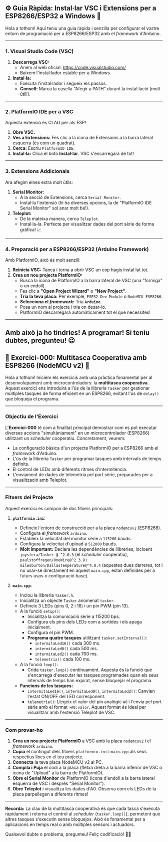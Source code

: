 **⚙️ Guia Ràpida: Instal·lar VSC i Extensions per a ESP8266/ESP32 a Windows 🚀**
---

Hola a tothom! Aquí teniu una guia ràpida i senzilla per configurar el vostre entorn de programació per a ESP8266/ESP32 amb el *framework* d'Arduino.

---
### 1. Visual Studio Code (VSC)
1.  **Descarrega VSC:**
    * Anem al web oficial: <https://code.visualstudio.com/>
    * Baixem l'instal·lador estable per a Windows.
2.  **Instal·la:**
    * Executa l'instal·lador i segueix els passos.
    * **Consell:** Marca la casella "Afegir a PATH" durant la instal·lació (molt útil!).

---
### 2. PlatformIO IDE per a VSC
Aquesta extensió és CLAU per als ESP!
1.  **Obre VSC.**
2.  **Ves a Extensions:** Fes clic a la icona de Extensions a la barra lateral esquerra (és com un quadrat).
3.  **Cerca:** Escriu `PlatformIO IDE`.
4.  **Instal·la:** Clica el botó **Instal·lar**. VSC s'encarregarà de tot!

---
### 3. Extensions Addicionals
Ara afegim eines extra molt útils:
1.  **Serial Monitor:**
    * A la secció de Extensions, cerca `Serial Monitor`.
    * Instal·la l'extensió (hi ha diverses opcions, la de "PlatformIO IDE Serial Monitor" sol anar molt bé!).
2.  **Teleplot:**
    * De la mateixa manera, cerca `Teleplot`.
    * Instal·la-la. Perfecte per visualitzar dades del port sèrie de forma gràfica! 📈

---
### 4. Preparació per a ESP8266/ESP32 (Arduino Framework)
Amb PlatformIO, això és molt senzill:
1.  **Reinicia VSC:** Tanca i torna a obrir VSC un cop hagis instal·lat tot.
2.  **Crea un nou projecte PlatformIO:**
    * Busca la icona de PlatformIO a la barra lateral de VSC (una "formiga" o un endoll).
    * Fes clic a **"Open Project Wizard"** o **"New Project"**.
    * **Tria la teva placa:** Per exemple, `ESP32 Dev Module` o `NodeMCU ESP8266`.
    * **Selecciona el *framework*:** Tria **`Arduino`**.
    * Posa un nom al projecte i tria on desar-lo.
    * PlatformIO descarregarà automàticament tot el que necessites!

---
Amb això ja ho tindries! A programar! Si teniu dubtes, pregunteu! 😉
---
**📝 Exercici-000: Multitasca Cooperativa amb ESP8266 (NodeMCU v2) 🚀**
---

Hola a tothom! Iniciem els exercicis amb una pràctica fonamental per al desenvolupament amb microcontroladors: la **multitasca cooperativa**. Aquest exercici ens introduirà a l'ús de la llibreria `Tasker` per gestionar múltiples tasques de forma eficient en un ESP8266, evitant l'ús de `delay()` que bloqueja el programa.

---
### **Objectiu de l'Exercici**

L'**Exercici-000** té com a finalitat principal demostrar com es pot executar diverses accions "simultàniament" en un microcontrolador (ESP8266) utilitzant un *scheduler* cooperatiu. Concretament, veurem:

* La configuració bàsica d'un projecte PlatformIO per a ESP8266 amb el *framework* d'Arduino.
* L'ús de la llibreria `Tasker` per programar tasques amb intervals de temps definits.
* El control de LEDs amb diferents ritmes d'intermitència.
* L'enviament de dades de telemetria pel port sèrie, preparades per a visualització amb Teleplot.

---
### **Fitxers del Projecte**

Aquest exercici es compon de dos fitxers principals:

1.  **`platformio.ini`**:
    * Defineix l'entorn de construcció per a la placa `nodemcuv2` (ESP8266).
    * Configura el *framework* `arduino`.
    * Estableix la velocitat del monitor sèrie a `115200` bauds.
    * Configura la velocitat d'upload a `512000` bauds.
    * **Molt important:** Declara les dependències de llibreries, incloent `joysfera/Tasker @ ^2.0.3` (el *scheduler* cooperatiu), `paulstoffregen/OneWire@^2.3.8` i `milesburton/DallasTemperature@^4.0.4` (aquestes dues darreres, tot i no usar-se directament en aquest `main.cpp`, estan definides per a futurs usos o configuració base).

2.  **`main.cpp`**:
    * Inclou la llibreria `Tasker.h`.
    * Inicialitza un objecte `Tasker` anomenat `tasker`.
    * Defineix 3 LEDs (pins 0, 2 i 16) i un pin PWM (pin 13).
    * A la funció `setup()`:
        * Inicialitza la comunicació sèrie a 115200 bps.
        * Configura els pins dels LEDs com a sortides i els apaga inicialment.
        * Configura el pin PWM.
        * **Programa quatre tasques** utilitzant `tasker.setInterval()`:
            * `intermitaLed16()` cada 300 ms.
            * `intermitaLed0()` cada 500 ms.
            * `intermitaLed2()` cada 700 ms.
            * `telemetria()` cada 100 ms.
    * A la funció `loop()`:
        * Crida `tasker.loop()` contínuament. Aquesta és la funció que s'encarrega d'executar les tasques programades quan els seus intervals de temps han expirat, sense bloquejar el programa.
    * **Funcions de les tasques:**
        * `intermitaLed16()`, `intermitaLed0()`, `intermitaLed2()`: Canvien l'estat ON/OFF del LED corresponent.
        * `telemetria()`: Llegeix el valor del pin analògic `A0` i l'envia pel port sèrie amb el format `>A0:valor`. Aquest format és ideal per visualitzar amb l'extensió Teleplot de VSC.

---
### **Com provar-ho**

1.  **Crea un nou projecte PlatformIO** a VSC amb la placa `nodemcuv2` i el *framework* `arduino`.
2.  **Copia** el contingut dels fitxers `platformio.ini` i `main.cpp` als seus respectius llocs en el teu projecte.
3.  **Connecta** la teva placa NodeMCU v2 al PC.
4.  **Compila i Puja** el codi a la placa (fletxa dreta a la barra inferior de VSC o icona de "Upload" a la barra de PlatformIO).
5.  **Obre el Serial Monitor** de PlatformIO (icona d'endoll a la barra lateral esquerra de VSC i després "Serial Monitor").
6.  **Obre Teleplot** i visualitza les dades d'A0. Observa com els LEDs de la placa parpellegen a diferents ritmes!

---
**Recorda:** La clau de la multitasca cooperativa és que cada tasca s'executa ràpidament i retorna el control al *scheduler* (`tasker.loop()`), permetent que altres tasques s'executin sense bloquejos. Això és fonamental per a aplicacions en temps real o amb múltiples sensors i actuadors.

Qualsevol dubte o problema, pregunteu! Feliç codificació! 🧑‍💻
